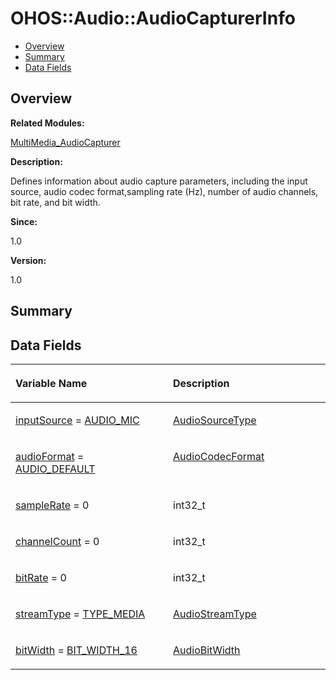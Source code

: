 # OHOS::Audio::AudioCapturerInfo<a name="ZH-CN_TOPIC_0000001054598171"></a>

-   [Overview](#section684418868165635)
-   [Summary](#section925744169165635)
-   [Data Fields](#pub-attribs)

## **Overview**<a name="section684418868165635"></a>

**Related Modules:**

[MultiMedia\_AudioCapturer](MultiMedia_AudioCapturer.md)

**Description:**

Defines information about audio capture parameters, including the input source, audio codec format,sampling rate \(Hz\), number of audio channels, bit rate, and bit width. 

**Since:**

1.0

**Version:**

1.0

## **Summary**<a name="section925744169165635"></a>

## Data Fields<a name="pub-attribs"></a>

<a name="table1981034443165635"></a>
<table><thead align="left"><tr id="row989076365165635"><th class="cellrowborder" valign="top" width="50%" id="mcps1.1.3.1.1"><p id="p2080569352165635"><a name="p2080569352165635"></a><a name="p2080569352165635"></a>Variable Name</p>
</th>
<th class="cellrowborder" valign="top" width="50%" id="mcps1.1.3.1.2"><p id="p1192089956165635"><a name="p1192089956165635"></a><a name="p1192089956165635"></a>Description</p>
</th>
</tr>
</thead>
<tbody><tr id="row617615247165635"><td class="cellrowborder" valign="top" width="50%" headers="mcps1.1.3.1.1 "><p id="p72076057165635"><a name="p72076057165635"></a><a name="p72076057165635"></a><a href="MultiMedia_AudioCapturer.md#ga9c14165a8197521b8a539bd5408f66ed">inputSource</a> = <a href="MultiMedia_MediaCommon.md#ggadc3158e093b995ca7b9b6aa32388ccdda732604b3a24d137429e2b83b31849bce">AUDIO_MIC</a></p>
</td>
<td class="cellrowborder" valign="top" width="50%" headers="mcps1.1.3.1.2 "><p id="p1618682274165635"><a name="p1618682274165635"></a><a name="p1618682274165635"></a><a href="MultiMedia_MediaCommon.md#gadc3158e093b995ca7b9b6aa32388ccdd">AudioSourceType</a> </p>
</td>
</tr>
<tr id="row2060841313165635"><td class="cellrowborder" valign="top" width="50%" headers="mcps1.1.3.1.1 "><p id="p1399651145165635"><a name="p1399651145165635"></a><a name="p1399651145165635"></a><a href="MultiMedia_AudioCapturer.md#ga6a222ecc5112fb2925879dba686c12a3">audioFormat</a> = <a href="MultiMedia_MediaCommon.md#ggaa4ea6f314644ed287e0704be26c768b7a4c4c5829b054bc468274700c56d65546">AUDIO_DEFAULT</a></p>
</td>
<td class="cellrowborder" valign="top" width="50%" headers="mcps1.1.3.1.2 "><p id="p1681032007165635"><a name="p1681032007165635"></a><a name="p1681032007165635"></a><a href="MultiMedia_MediaCommon.md#gaa4ea6f314644ed287e0704be26c768b7">AudioCodecFormat</a> </p>
</td>
</tr>
<tr id="row1123553412165635"><td class="cellrowborder" valign="top" width="50%" headers="mcps1.1.3.1.1 "><p id="p992018768165635"><a name="p992018768165635"></a><a name="p992018768165635"></a><a href="MultiMedia_AudioCapturer.md#gab623e99855bc46fe9d3dbfacb67e419a">sampleRate</a> = 0</p>
</td>
<td class="cellrowborder" valign="top" width="50%" headers="mcps1.1.3.1.2 "><p id="p468153372165635"><a name="p468153372165635"></a><a name="p468153372165635"></a>int32_t </p>
</td>
</tr>
<tr id="row661828613165635"><td class="cellrowborder" valign="top" width="50%" headers="mcps1.1.3.1.1 "><p id="p1136355886165635"><a name="p1136355886165635"></a><a name="p1136355886165635"></a><a href="MultiMedia_AudioCapturer.md#ga3219851b0a3e355a8519c9262f879e47">channelCount</a> = 0</p>
</td>
<td class="cellrowborder" valign="top" width="50%" headers="mcps1.1.3.1.2 "><p id="p99588475165635"><a name="p99588475165635"></a><a name="p99588475165635"></a>int32_t </p>
</td>
</tr>
<tr id="row573992203165635"><td class="cellrowborder" valign="top" width="50%" headers="mcps1.1.3.1.1 "><p id="p713218999165635"><a name="p713218999165635"></a><a name="p713218999165635"></a><a href="MultiMedia_AudioCapturer.md#gace7d68d68754fc267117003f7fc76522">bitRate</a> = 0</p>
</td>
<td class="cellrowborder" valign="top" width="50%" headers="mcps1.1.3.1.2 "><p id="p6957630165635"><a name="p6957630165635"></a><a name="p6957630165635"></a>int32_t </p>
</td>
</tr>
<tr id="row429710942165635"><td class="cellrowborder" valign="top" width="50%" headers="mcps1.1.3.1.1 "><p id="p1381173057165635"><a name="p1381173057165635"></a><a name="p1381173057165635"></a><a href="MultiMedia_AudioCapturer.md#gaaa038f040e203e553aba28e80f26f733">streamType</a> = <a href="MultiMedia_MediaCommon.md#ggae7077e4211e48131ae544adb20fc494aa431e273affaa22e18ec5a2a548b70e90">TYPE_MEDIA</a></p>
</td>
<td class="cellrowborder" valign="top" width="50%" headers="mcps1.1.3.1.2 "><p id="p845791076165635"><a name="p845791076165635"></a><a name="p845791076165635"></a><a href="MultiMedia_MediaCommon.md#gae7077e4211e48131ae544adb20fc494a">AudioStreamType</a> </p>
</td>
</tr>
<tr id="row469606699165635"><td class="cellrowborder" valign="top" width="50%" headers="mcps1.1.3.1.1 "><p id="p1757894609165635"><a name="p1757894609165635"></a><a name="p1757894609165635"></a><a href="MultiMedia_AudioCapturer.md#ga110704c5058747a6180c250b0a77d685">bitWidth</a> = <a href="MultiMedia_MediaCommon.md#ggae3e35ee2a2222a667fdebbc5b793ca7ca036f0b45813f96cb6b0f90de1722a780">BIT_WIDTH_16</a></p>
</td>
<td class="cellrowborder" valign="top" width="50%" headers="mcps1.1.3.1.2 "><p id="p249507200165635"><a name="p249507200165635"></a><a name="p249507200165635"></a><a href="MultiMedia_MediaCommon.md#gae3e35ee2a2222a667fdebbc5b793ca7c">AudioBitWidth</a> </p>
</td>
</tr>
</tbody>
</table>


